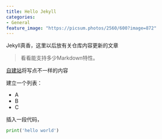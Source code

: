 ```yaml
---
title: Hello Jekyll
categories:
- General
feature_image: "https://picsum.photos/2560/600?image=872"
---
```


Jekyll真香，这里以后放有关仓库内容更新的文章

> 看看能支持多少Markdown特性。

[自建站](https://www.frankscarlet.pro/)将写点不一样的内容



建立一个列表：
- A
- B
- C

插入一段代码，

```python
print('hello world')
```

